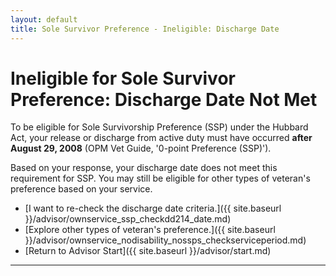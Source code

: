 ```yaml
---
layout: default
title: Sole Survivor Preference - Ineligible: Discharge Date
---
```


# Ineligible for Sole Survivor Preference: Discharge Date Not Met

To be eligible for Sole Survivorship Preference (SSP) under the Hubbard Act, your release or discharge from active duty must have occurred **after August 29, 2008** (OPM Vet Guide, '0-point Preference (SSP)').

Based on your response, your discharge date does not meet this requirement for SSP. You may still be eligible for other types of veteran's preference based on your service.

*   [I want to re-check the discharge date criteria.]({{ site.baseurl }}/advisor/ownservice_ssp_checkdd214_date.md)
*   [Explore other types of veteran's preference.]({{ site.baseurl }}/advisor/ownservice_nodisability_nossps_checkserviceperiod.md) <!-- Changed link to be more appropriate than disability intro -->
*   [Return to Advisor Start]({{ site.baseurl }}/advisor/start.md)
---
